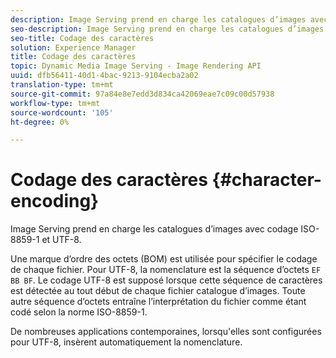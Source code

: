 ```yaml
---
description: Image Serving prend en charge les catalogues d’images avec codage ISO-8859-1 et UTF-8.
seo-description: Image Serving prend en charge les catalogues d’images avec codage ISO-8859-1 et UTF-8.
seo-title: Codage des caractères
solution: Experience Manager
title: Codage des caractères
topic: Dynamic Media Image Serving - Image Rendering API
uuid: dfb56411-40d1-4bac-9213-9104ecba2a02
translation-type: tm+mt
source-git-commit: 97a84e8e7edd3d834ca42069eae7c09c00d57938
workflow-type: tm+mt
source-wordcount: '105'
ht-degree: 0%

---
```



# Codage des caractères {#character-encoding}

Image Serving prend en charge les catalogues d’images avec codage ISO-8859-1 et UTF-8.

Une marque d’ordre des octets (BOM) est utilisée pour spécifier le codage de chaque fichier. Pour UTF-8, la nomenclature est la séquence d’octets `EF BB BF`. Le codage UTF-8 est supposé lorsque cette séquence de caractères est détectée au tout début de chaque fichier catalogue d’images. Toute autre séquence d’octets entraîne l’interprétation du fichier comme étant codé selon la norme ISO-8859-1.

De nombreuses applications contemporaines, lorsqu&#39;elles sont configurées pour UTF-8, insèrent automatiquement la nomenclature.
